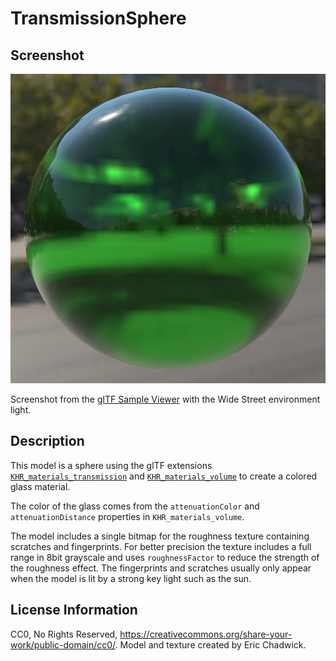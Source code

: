# TransmissionSphere

## Screenshot

![screenshot](screenshot/screenshot_large.jpg)

Screenshot from the [glTF Sample Viewer](https://github.khronos.org/glTF-Sample-Viewer-Release/) with the Wide Street environment light.

## Description

This model is a sphere using the glTF extensions [`KHR_materials_transmission`](https://github.com/KhronosGroup/glTF/tree/master/extensions/2.0/Khronos/KHR_materials_transmission) and [`KHR_materials_volume`](https://github.com/KhronosGroup/glTF/tree/master/extensions/2.0/Khronos/KHR_materials_volume) to create a colored glass material. 

The color of the glass comes from the `attenuationColor` and `attenuationDistance` properties in `KHR_materials_volume`.

The model includes a single bitmap for the roughness texture containing scratches and fingerprints. For better precision the texture includes a full range in 8bit grayscale and uses `roughnessFactor` to reduce the strength of the roughness effect. The fingerprints and scratches usually only appear when the model is lit by a strong key light such as the sun.  

## License Information

CC0, No Rights Reserved, https://creativecommons.org/share-your-work/public-domain/cc0/. Model and texture created by Eric Chadwick.
